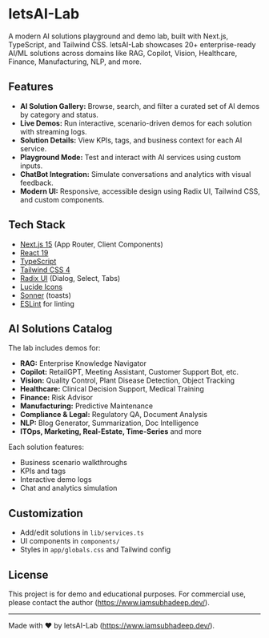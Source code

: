 # letsAI-Lab

A modern AI solutions playground and demo lab, built with Next.js, TypeScript, and Tailwind CSS. letsAI-Lab showcases 20+ enterprise-ready AI/ML solutions across domains like RAG, Copilot, Vision, Healthcare, Finance, Manufacturing, NLP, and more.

## Features

- **AI Solution Gallery:** Browse, search, and filter a curated set of AI demos by category and status.
- **Live Demos:** Run interactive, scenario-driven demos for each solution with streaming logs.
- **Solution Details:** View KPIs, tags, and business context for each AI service.
- **Playground Mode:** Test and interact with AI services using custom inputs.
- **ChatBot Integration:** Simulate conversations and analytics with visual feedback.
- **Modern UI:** Responsive, accessible design using Radix UI, Tailwind CSS, and custom components.

## Tech Stack

- [Next.js 15](https://nextjs.org/) (App Router, Client Components)
- [React 19](https://react.dev/)
- [TypeScript](https://www.typescriptlang.org/)
- [Tailwind CSS 4](https://tailwindcss.com/)
- [Radix UI](https://www.radix-ui.com/) (Dialog, Select, Tabs)
- [Lucide Icons](https://lucide.dev/)
- [Sonner](https://sonner.emilkowal.ski/) (toasts)
- [ESLint](https://eslint.org/) for linting

## AI Solutions Catalog

The lab includes demos for:

- **RAG:** Enterprise Knowledge Navigator
- **Copilot:** RetailGPT, Meeting Assistant, Customer Support Bot, etc.
- **Vision:** Quality Control, Plant Disease Detection, Object Tracking
- **Healthcare:** Clinical Decision Support, Medical Training
- **Finance:** Risk Advisor
- **Manufacturing:** Predictive Maintenance
- **Compliance & Legal:** Regulatory QA, Document Analysis
- **NLP:** Blog Generator, Summarization, Doc Intelligence
- **ITOps, Marketing, Real-Estate, Time-Series** and more

Each solution features:

- Business scenario walkthroughs
- KPIs and tags
- Interactive demo logs
- Chat and analytics simulation

## Customization

- Add/edit solutions in `lib/services.ts`
- UI components in `components/`
- Styles in `app/globals.css` and Tailwind config

## License

This project is for demo and educational purposes. For commercial use, please contact the author (https://www.iamsubhadeep.dev/).

---

Made with ❤️ by letsAI-Lab (https://www.iamsubhadeep.dev/).
